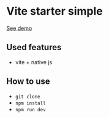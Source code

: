 # Vite starter simple

[See demo](https://systemshock89.github.io/vite-starter-simple/)

## Used features

* vite + native js

## How to use

* `git clone`
* `npm install`
* `npm run dev`